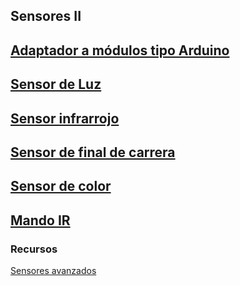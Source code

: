 ## Sensores II

## [Adaptador a módulos tipo Arduino](../Fichas/AdaptadorArduino.md)

## [Sensor de Luz](../Fichas/SensorLuz.md)

## [Sensor infrarrojo](../Fichas/SensorInfrarrojo.md)

## [Sensor de final de carrera](../Fichas/Microinterruptor.md)

## [Sensor de color](../Fichas/SensorColor.md)

## [Mando IR](../Fichas/SensorIR.md)

### Recursos	


[Sensores avanzados](https://www.instructables.com/id/Advanced-Makeblock-Sensors-DIY/)

